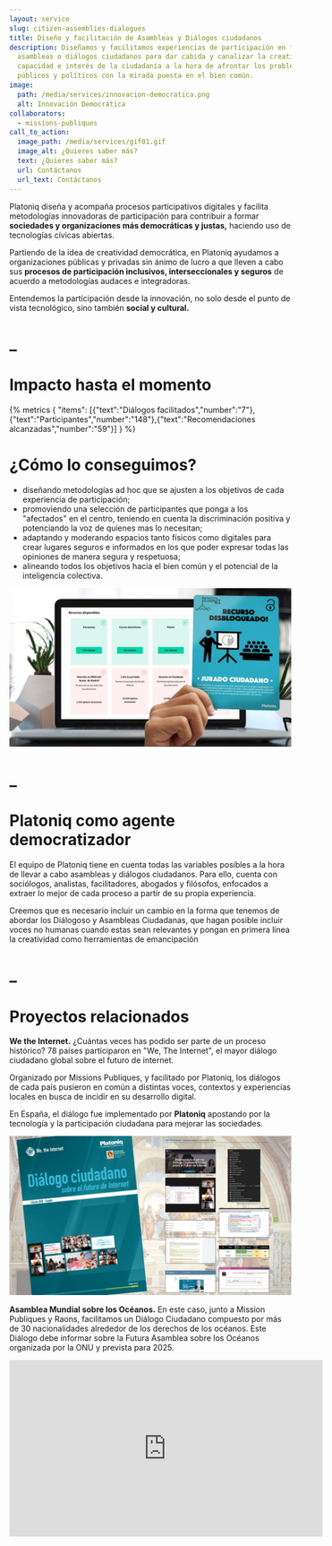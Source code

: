 ```yaml
---
layout: service
slug: citizen-assemblies-dialogues
title: Diseño y facilitación de Asambleas y Diálogos ciudadanos
description: Diseñamos y facilitamos experiencias de participación en forma de
  asambleas o diálogos ciudadanos para dar cabida y canalizar la creatividad,
  capacidad e interés de la ciudadanía a la hora de afrontar los problemas
  públicos y políticos con la mirada puesta en el bien común.
image:
  path: /media/services/innovacion-democratica.png
  alt: Innovación Democrática
collaborators:
  - missions-publiques
call_to_action:
  image_path: /media/services/gif01.gif
  image_alt: ¿Quieres saber más?
  text: ¿Quieres saber más?
  url: Contáctanos
  url_text: Contáctanos
---
```

Platoniq diseña y acompaña procesos participativos digitales y facilita metodologías innovadoras de participación para contribuir a formar **sociedades y organizaciones más democráticas y justas,** haciendo uso de tecnologías cívicas abiertas.

Partiendo de la idea de creatividad democrática, en Platoniq ayudamos a organizaciones públicas y privadas sin ánimo de lucro a que lleven a cabo sus **procesos de participación inclusivos, interseccionales y seguros** de acuerdo a metodologías audaces e integradoras.   

Entendemos la participación desde la innovación, no solo desde el punto de vista tecnológico, sino también **social y cultural.**

# _

# Impacto hasta el momento

{% metrics { "items": [{"text":"Diálogos facilitados","number":"7"},{"text":"Participantes","number":"148"},{"text":"Recomendaciones alcanzadas","number":"59"}] } %}

# ¿Cómo lo conseguimos?

* diseñando metodologías ad hoc que se ajusten a los objetivos de cada experiencia de participación;
* promoviendo una selección de participantes que ponga a los "afectados" en el centro, teniendo en cuenta la discriminación positiva y potenciando la voz de quienes mas lo necesitan;
* adaptando y moderando espacios tanto físicos como digitales para crear lugares seguros e informados en los que poder expresar todas las opiniones de manera segura y respetuosa;
* alineando todos los objetivos hacia el bien común y el potencial de la inteligencia colectiva.

![Playbooks](/media/photo_2024-07-31_15-48-13.jpg "Playbooks")

# _

# Platoniq como agente democratizador

El equipo de Platoniq tiene en cuenta todas las variables posibles a la hora de llevar a cabo asambleas y diálogos ciudadanos. Para ello, cuenta con sociólogos, analistas, facilitadores, abogados y filósofos, enfocados a extraer lo mejor de cada proceso a partir de su propia experiencia.

Creemos que es necesario incluir un cambio en la forma que tenemos de abordar los Diálogoso y Asambleas Ciudadanas, que hagan posible incluir voces no humanas cuando estas sean relevantes y pongan en primera línea la creatividad como herramientas de emancipación

# _

# Proyectos relacionados

**We the Internet.** ¿Cuántas veces has podido ser parte de un proceso histórico? 78 países participaron en "We, The Internet", el mayor diálogo ciudadano global sobre el futuro de internet. 

Organizado por Missions Publiques, y facilitado por Platoniq, los diálogos de cada país pusieron en común a distintas voces, contextos y experiencias locales en busca de incidir en su desarrollo digital. 

En España, el diálogo fue implementado por **Platoniq** apostando por la tecnología y la participación ciudadana para mejorar las sociedades. 

![Diálogo ciudadano](/media/photo_2024-07-31_15-48-28.jpg "Diálogo ciudadano")

**Asamblea Mundial sobre los Océanos.** En este caso, junto a Mission Publiques y Raons, facilitamos un Diálogo Ciudadano compuesto por más de 30 nacionalidades alrededor de los derechos de los océanos. Este Diálogo debe informar sobre la Futura Asamblea sobre los Océanos organizada por la ONU y prevista para 2025.

<iframe width="560" height="315" src="https://www.youtube.com/embed/vDkvhzTdOR8?si=bnPCzYyaOUclvK2-" title="YouTube video player" frameborder="0" allow="accelerometer; autoplay; clipboard-write; encrypted-media; gyroscope; picture-in-picture; web-share" referrerpolicy="strict-origin-when-cross-origin" allowfullscreen></iframe>
